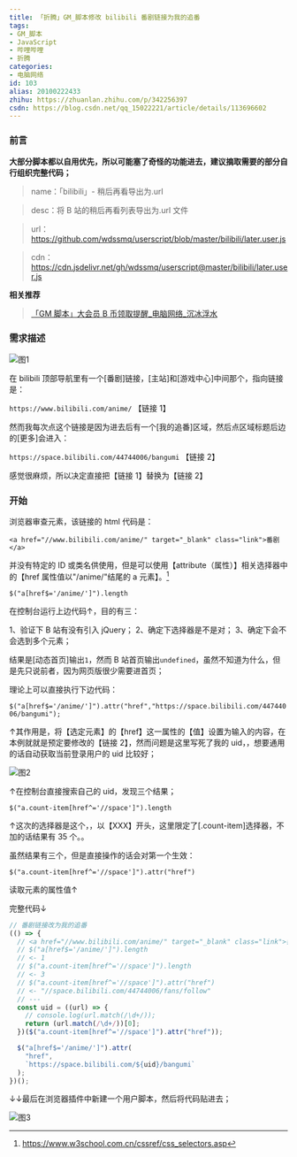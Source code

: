 ```yaml
---
title: 「折腾」GM_脚本修改 bilibili 番剧链接为我的追番
tags:
- GM_脚本
- JavaScript
- 哔哩哔哩
- 折腾
categories:
- 电脑网络
id: 103
alias: 20100222433
zhihu: https://zhuanlan.zhihu.com/p/342256397
csdn: https://blog.csdn.net/qq_15022221/article/details/113696602
---
```


### 前言

**大部分脚本都以自用优先，所以可能塞了奇怪的功能进去，建议摘取需要的部分自行组织完整代码；**

> name：「bilibili」- 稍后再看导出为.url

> desc：将 B 站的稍后再看列表导出为.url 文件

> url：https://github.com/wdssmq/userscript/blob/master/bilibili/later.user.js

> cdn：https://cdn.jsdelivr.net/gh/wdssmq/userscript@master/bilibili/later.user.js

**相关推荐**

> [「GM 脚本」大会员 B 币领取提醒\_电脑网络\_沉冰浮水](https://www.wdssmq.com/post/20141219446.html "「GM 脚本」大会员 B 币领取提醒\_电脑网络\_沉冰浮水")

### 需求描述

![图1](https://i.loli.net/2021/01/06/2rK5GdiCH7nXSaf.png "图1")

在 bilibili 顶部导航里有一个[番剧]链接，[主站]和[游戏中心]中间那个，指向链接是：

`https://www.bilibili.com/anime/` 【链接 1】

然而我每次点这个链接是因为进去后有一个[我的追番]区域，然后点区域标题后边的[更多]会进入：

`https://space.bilibili.com/44744006/bangumi` 【链接 2】

感觉很麻烦，所以决定直接把【链接 1】替换为【链接 2】

<!--more-->

### 开始

浏览器审查元素，该链接的 html 代码是：

`<a href="//www.bilibili.com/anime/" target="_blank" class="link">番剧</a>`

并没有特定的 ID 或类名供使用，但是可以使用【attribute（属性）】相关选择器中的【href 属性值以"/anime/"结尾的 a 元素】。[^attribute 选择器参考链接]

`$("a[href$='/anime/']").length`

在控制台运行上边代码↑，目的有三：

1、验证下 B 站有没有引入 jQuery；
2、确定下选择器是不是对；
3、确定下会不会选到多个元素；

结果是[动态首页]输出`1`，然而 B 站首页输出`undefined`，虽然不知道为什么，但是先只说前者，因为网页版很少需要进首页；

理论上可以直接执行下边代码：

`$("a[href$='/anime/']").attr("href","https://space.bilibili.com/44744006/bangumi");`

↑其作用是，将【选定元素】的【href】这一属性的【值】设置为输入的内容，在本例就就是预定要修改的【链接 2】，然而问题是这里写死了我的 uid，，想要通用的话自动获取当前登录用户的 uid 比较好；

![图2](https://i.loli.net/2021/01/06/TjJnyFqIS5s1Ka4.png "图2")

↑在控制台直接搜索自己的 uid，发现三个结果；

`$("a.count-item[href^='//space']").length`

↑这次的选择器是这个，，以【XXX】开头，这里限定了[.count-item]选择器，不加的话结果有 35 个。。

虽然结果有三个，但是直接操作的话会对第一个生效：

`$("a.count-item[href^='//space']").attr("href")`

读取元素的属性值↑

完整代码↓

```js
// 番剧链接改为我的追番
(() => {
  // <a href="//www.bilibili.com/anime/" target="_blank" class="link">番剧</a>
  // $("a[href$='/anime/']").length
  // <- 1
  // $("a.count-item[href^='//space']").length
  // <- 3
  // $("a.count-item[href^='//space']").attr("href")
  // <- "//space.bilibili.com/44744006/fans/follow"
  // ---
  const uid = ((url) => {
    // console.log(url.match(/\d+/));
    return (url.match(/\d+/))[0];
  })($("a.count-item[href^='//space']").attr("href"));

  $("a[href$='/anime/']").attr(
    "href",
    `https://space.bilibili.com/${uid}/bangumi`
  );
})();
```

↓↓最后在浏览器插件中新建一个用户脚本，然后将代码贴进去；

![图3](https://i.loli.net/2021/01/06/mywjg9L7KCaN4pr.png "图3")

[^attribute 选择器参考链接]: https://www.w3school.com.cn/cssref/css_selectors.asp

<!-- 103 -->
